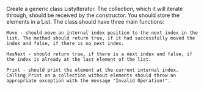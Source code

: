 Create a generic class ListyIterator. The collection, which it will iterate through, should be received by the constructor. You should store the elements in a List. The class should have three main functions:

	Move - should move an internal index position to the next index in the list. The method should return true, if it had successfully moved the index and false, if there is no next index.

	HasNext - should return true, if there is a next index and false, if the index is already at the last element of the list.

	Print - should print the element at the current internal index. Calling Print on a collection without elements should throw an appropriate exception with the message "Invalid Operation!". 

